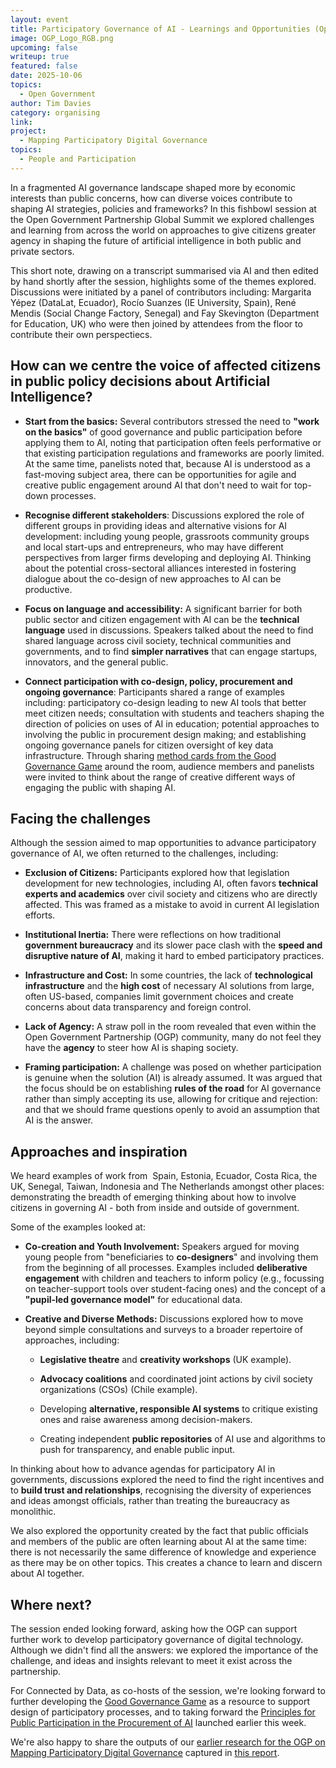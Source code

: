 ```yaml
---
layout: event
title: Participatory Governance of AI - Learnings and Opportunities (Open Government Partnership Global Summit)
image: OGP_Logo_RGB.png
upcoming: false
writeup: true
featured: false
date: 2025-10-06
topics:
  - Open Government
author: Tim Davies
category: organising
link: 
project: 
  - Mapping Participatory Digital Governance
topics:
  - People and Participation
---
```


In a fragmented AI governance landscape shaped more by economic interests than public concerns, how can diverse voices contribute to shaping AI strategies, policies and frameworks? In this fishbowl session at the Open Government Partnership Global Summit we explored challenges and learning from across the world on approaches to give citizens greater agency in shaping the future of artificial intelligence in both public and private sectors. 

<!--more -->

This short note, drawing on a transcript summarised via AI and then edited by hand shortly after the session, highlights some of the themes explored. Discussions were initiated by a panel of contributors including: Margarita Yépez (DataLat, Ecuador), Rocío Suanzes (IE University, Spain), René Mendis (Social Change Factory, Senegal) and Fay Skevington (Department for Education, UK) who were then joined by attendees from the floor to contribute their own perspectiecs. 

## How can we centre the voice of affected citizens in public policy decisions about Artificial Intelligence?

- **Start from the basics:** Several contributors stressed the need to **"work on the basics"** of good governance and public participation before applying them to AI, noting that participation often feels performative or that existing participation regulations and frameworks are poorly limited. At the same time, panelists noted that, because AI is understood as a fast-moving subject area, there can be opportunities for agile and creative public engagement around AI that don't need to wait for top-down processes. 

* **Recognise different stakeholders**: Discussions explored the role of different groups in providing ideas and alternative visions for AI development: including young people, grassroots community groups and local start-ups and entrepreneurs, who may have different perspectives from larger firms developing and deploying AI. Thinking about the potential cross-sectoral alliances interested in fostering dialogue about the co-design of new approaches to AI can be productive. 
    
- **Focus on language and accessibility:** A significant barrier for both public sector and citizen engagement with AI can be the **technical language** used in discussions. Speakers talked about the need to find shared language across civil society, technical communities and governments, and to find **simpler narratives** that can engage startups, innovators, and the general public.

* **Connect participation with co-design, policy, procurement and ongoing governance**: Participants shared a range of examples including: participatory co-design leading to new AI tools that better meet citizen needs; consultation with students and teachers shaping the direction of policies on uses of AI in education; potential approaches to involving the public in procurement design making; and establishing ongoing governance panels for citizen oversight of key data infrastructure. Through sharing [method cards from the Good Governance Game](https://connectedbydata.org/game) around the room, audience members and panelists were invited to think about the range of creative different ways of engaging the public with shaping AI. 
 
## Facing the challenges
Although the session aimed to map opportunities to advance participatory governance of AI, we often returned to the challenges, including:

- **Exclusion of Citizens:** Participants explored how that legislation development for new technologies, including AI, often favors **technical experts and academics** over civil society and citizens who are directly affected. This was framed as a mistake to avoid in current AI legislation efforts.
    
- **Institutional Inertia:** There were reflections on how traditional **government bureaucracy** and its slower pace clash with the **speed and disruptive nature of AI**, making it hard to embed participatory practices.
    
- **Infrastructure and Cost:** In some countries, the lack of **technological infrastructure** and the **high cost** of necessary AI solutions from large, often US-based, companies limit government choices and create concerns about data transparency and foreign control.
    
- **Lack of Agency:** A straw poll in the room revealed that even within the Open Government Partnership (OGP) community, many do not feel they have the **agency** to steer how AI is shaping society.

- **Framing participation:** A challenge was posed on whether participation is genuine when the solution (AI) is already assumed. It was argued that the focus should be on establishing **rules of the road** for AI governance rather than simply accepting its use, allowing for critique and rejection: and that we should frame questions openly to avoid an assumption that AI is the answer.

## Approaches and inspiration
We heard examples of work from  Spain, Estonia, Ecuador, Costa Rica, the UK, Senegal, Taiwan, Indonesia and The Netherlands amongst other places: demonstrating the breadth of emerging thinking about how to involve citizens in governing AI - both from inside and outside of government. 

Some of the examples looked at:

- **Co-creation and Youth Involvement:** Speakers argued for moving young people from "beneficiaries to **co-designers**" and involving them from the beginning of all processes. Examples included **deliberative engagement** with children and teachers to inform policy (e.g., focussing on teacher-support tools over student-facing ones) and the concept of a **"pupil-led governance model"** for educational data.
    
- **Creative and Diverse Methods:** Discussions explored how to move beyond simple consultations and surveys to a broader repertoire of approaches, including:
    
    - **Legislative theatre** and **creativity workshops** (UK example).
        
    - **Advocacy coalitions** and coordinated joint actions by civil society organizations (CSOs) (Chile example).
        
    - Developing **alternative, responsible AI systems** to critique existing ones and raise awareness among decision-makers.
        
    - Creating independent **public repositories** of AI use and algorithms to push for transparency, and enable public input.
    
In thinking about how to advance agendas for participatory AI in governments, discussions explored the need to find the right incentives and to **build trust and relationships**, recognising the diversity of experiences and ideas amongst officials, rather than treating the bureaucracy as monolithic.

We also explored the opportunity created by the fact that public officials and members of the public are often learning about AI at the same time: there is not necessarily the same difference of knowledge and experience as there may be on other topics. This creates a chance to learn and discern about AI together. 

## Where next?

The session ended looking forward, asking how the OGP can support further work to develop participatory governance of digital technology. Although we didn't find all the answers: we explored the importance of the challenge, and ideas and insights relevant to meet it exist across the partnership.

For Connected by Data, as co-hosts of the session, we're looking forward to further developing the [Good Governance Game](https://connectedbydata.org/game) as a resource to support design of participatory processes, and to taking forward the [Principles for Public Participation in the Procurement of AI](https://p4ai.net) launched earlier this week. 

We're also happy to share the outputs of our [earlier research for the OGP on Mapping Participatory Digital Governance](https://connectedbydata.org/projects/2024-ogp-pdg) captured in [this report](https://connectedbydata.org/resources/mapping-participatory-digital-governance).

